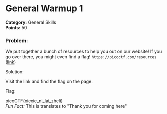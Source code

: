 # General Warmup 1
__Category:__ General Skills  
__Points:__ 50

### Problem:

We put together a bunch of resources to help you out on our website! If you go over there, you might even find a flag! `https://picoctf.com/resources` ([link](https://picoctf.com/resources))

Solution:

Visit the link and find the flag on the page.

Flag:

picoCTF{xiexie_ni_lai_zheli}  
_Fun Fact:_ This is translates to "Thank you for coming here"

